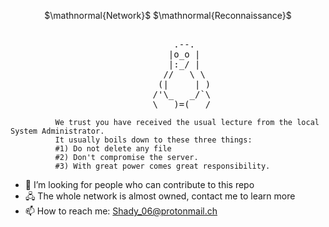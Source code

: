 <p align="center">$\mathnormal{Network}$ $\mathnormal{Reconnaissance}$</p>

<pre>

						       .--.
						      |o_o |
						      |:_/ |
						     //   \ \
						    (|     | )
						   /'\_   _/`\
						   \___)=(___/
</pre>
```								                            
		  We trust you have received the usual lecture from the local System Administrator.   
		  It usually boils down to these three things:
		  #1) Do not delete any file                                                                
		  #2) Don't compromise the server.               
		  #3) With great power comes great responsibility. 
```

- 🤔 I’m looking for people who can contribute to this repo
- 🖧 The whole network is almost owned, contact me to learn more
- 📫 How to reach me: Shady_06@protonmail.ch
